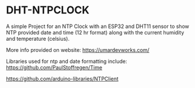 # DHT-NTPCLOCK

A simple Project for an NTP Clock with an ESP32 and DHT11 sensor to show NTP provided date and time (12 hr format) along with 
the current humidity and temperature (celsius).

More info provided on website: https://umardevworks.com/

Libraries used for ntp and date formatting include:
https://github.com/PaulStoffregen/Time

https://github.com/arduino-libraries/NTPClient


